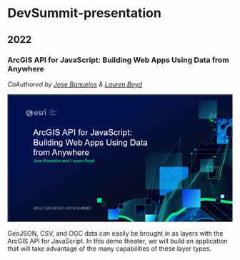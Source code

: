 # DevSummit-presentation

## 2022

### ArcGIS API for JavaScript: Building Web Apps Using Data from Anywhere
_CoAuthored by [Jose Banuelos](https://github.com/banuelosj) & [Lauren Boyd](https://github.com/lboyd93)_

![Data From Anywhere Title Slide](2022/images/DataFromAnywhere.png)

GeoJSON, CSV, and OGC data can easily be brought in as layers with the ArcGIS API for JavaScript. In this demo theater, we will build an application that will take advantage of the many capabilities of these layer types.